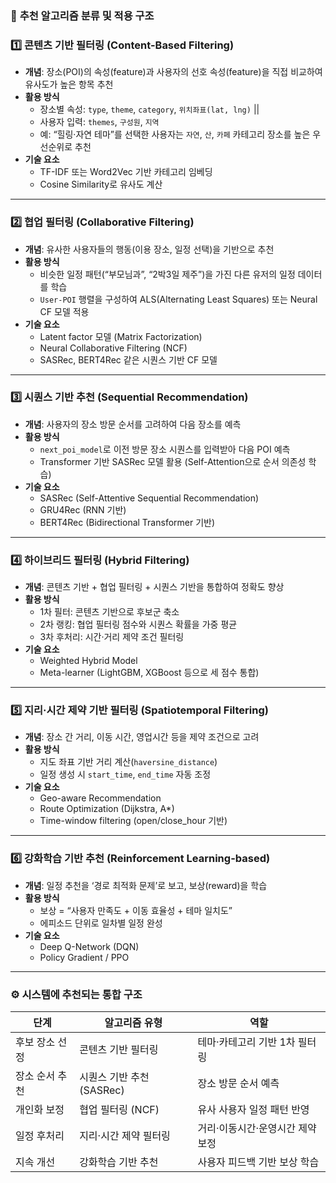 ### 🧭 **추천 알고리즘 분류 및 적용 구조**

### 1️⃣ **콘텐츠 기반 필터링 (Content-Based Filtering)**

- **개념**: 장소(POI)의 속성(feature)과 사용자의 선호 속성(feature)을 직접 비교하여 유사도가 높은 항목 추천
- **활용 방식**
  - 장소별 속성: `type`, `theme`, `category`, `위치좌표(lat, lng)` ||
  - 사용자 입력: `themes`, `구성원`, `지역`
  - 예: “힐링·자연 테마”를 선택한 사용자는 `자연`, `산`, `카페` 카테고리 장소를 높은 우선순위로 추천
- **기술 요소**
  - TF-IDF 또는 Word2Vec 기반 카테고리 임베딩
  - Cosine Similarity로 유사도 계산

---

### 2️⃣ **협업 필터링 (Collaborative Filtering)**

- **개념**: 유사한 사용자들의 행동(이용 장소, 일정 선택)을 기반으로 추천
- **활용 방식**
  - 비슷한 일정 패턴(“부모님과”, “2박3일 제주”)을 가진 다른 유저의 일정 데이터를 학습
  - `User-POI` 행렬을 구성하여 ALS(Alternating Least Squares) 또는 Neural CF 모델 적용
- **기술 요소**
  - Latent factor 모델 (Matrix Factorization)
  - Neural Collaborative Filtering (NCF)
  - SASRec, BERT4Rec 같은 시퀀스 기반 CF 모델

---

### 3️⃣ **시퀀스 기반 추천 (Sequential Recommendation)**

- **개념**: 사용자의 장소 방문 순서를 고려하여 다음 장소를 예측
- **활용 방식**
  - `next_poi_model`로 이전 방문 장소 시퀀스를 입력받아 다음 POI 예측
  - Transformer 기반 SASRec 모델 활용 (Self-Attention으로 순서 의존성 학습)
- **기술 요소**
  - SASRec (Self-Attentive Sequential Recommendation)
  - GRU4Rec (RNN 기반)
  - BERT4Rec (Bidirectional Transformer 기반)

---

### 4️⃣ **하이브리드 필터링 (Hybrid Filtering)**

- **개념**: 콘텐츠 기반 + 협업 필터링 + 시퀀스 기반을 통합하여 정확도 향상
- **활용 방식**
  - 1차 필터: 콘텐츠 기반으로 후보군 축소
  - 2차 랭킹: 협업 필터링 점수와 시퀀스 확률을 가중 평균
  - 3차 후처리: 시간·거리 제약 조건 필터링
- **기술 요소**
  - Weighted Hybrid Model
  - Meta-learner (LightGBM, XGBoost 등으로 세 점수 통합)

---

### 5️⃣ **지리·시간 제약 기반 필터링 (Spatiotemporal Filtering)**

- **개념**: 장소 간 거리, 이동 시간, 영업시간 등을 제약 조건으로 고려
- **활용 방식**
  - 지도 좌표 기반 거리 계산(`haversine_distance`)
  - 일정 생성 시 `start_time`, `end_time` 자동 조정
- **기술 요소**
  - Geo-aware Recommendation
  - Route Optimization (Dijkstra, A\*)
  - Time-window filtering (open/close_hour 기반)

---

### 6️⃣ **강화학습 기반 추천 (Reinforcement Learning-based)**

- **개념**: 일정 추천을 ‘경로 최적화 문제’로 보고, 보상(reward)을 학습
- **활용 방식**
  - 보상 = “사용자 만족도 + 이동 효율성 + 테마 일치도”
  - 에피소드 단위로 일차별 일정 완성
- **기술 요소**
  - Deep Q-Network (DQN)
  - Policy Gradient / PPO

---

### ⚙️ **시스템에 추천되는 통합 구조**

| 단계           | 알고리즘 유형             | 역할                             |
| -------------- | ------------------------- | -------------------------------- |
| 후보 장소 선정 | 콘텐츠 기반 필터링        | 테마·카테고리 기반 1차 필터링    |
| 장소 순서 추천 | 시퀀스 기반 추천 (SASRec) | 장소 방문 순서 예측              |
| 개인화 보정    | 협업 필터링 (NCF)         | 유사 사용자 일정 패턴 반영       |
| 일정 후처리    | 지리·시간 제약 필터링     | 거리·이동시간·운영시간 제약 보정 |
| 지속 개선      | 강화학습 기반 추천        | 사용자 피드백 기반 보상 학습     |

